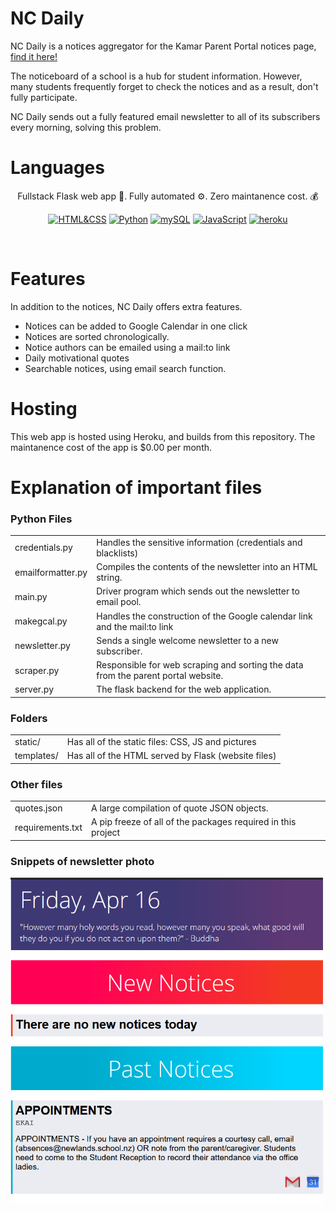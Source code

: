 # NC Daily
NC Daily is a notices aggregator for the Kamar Parent Portal notices page, <a href="https://ncdaily.newlands.school.nz/">find it here!</a>

The noticeboard of a school is a hub for student information. However, many students frequently forget to check the notices and as a result, don't fully participate. 

NC Daily sends out a fully featured email newsletter to all of its subscribers every morning, solving this problem.

# Languages
<p align="center">Fullstack Flask web app 🐍. Fully automated ⚙️. Zero maintanence cost. 💰</p>
<p align="center">
  <a href="https://www.w3.org/standards/webdesign/htmlcss#:~:text=HTML%20(the%20Hypertext%20Markup%20Language,for%20a%20variety%20of%20devices."><img alt="HTML&CSS" src="https://img.shields.io/badge/Frontend-HTML/CSS-black"/></a>
  <a href="https://flask.palletsprojects.com/en/1.1.x/"><img alt="Python"src="https://img.shields.io/badge/Backend-Python(Flask)-0063c6"/></a>
  <a href="https://www.mysql.com/"><img alt="mySQL" src="https://img.shields.io/badge/DB-mySQL-0000c6"/></a>
  <a href="https://www.javascript.com/"><img alt="JavaScript" src="https://img.shields.io/badge/Animations-JavaScript-6300c6"/></a>
  <a href="https://www.heroku.com/"><img alt="heroku" src="https://img.shields.io/badge/Hosting-Heroku-green"/></a>
</p>
<br>


# Features
In addition to the notices, NC Daily offers extra features.
* Notices can be added to Google Calendar in one click
* Notices are sorted chronologically.
* Notice authors can be emailed using a mail:to link
* Daily motivational quotes
* Searchable notices, using email search function.

# Hosting
This web app is hosted using Heroku, and builds from this repository. The maintanence cost of the app is $0.00 per month.

# Explanation of important files

### Python Files
<table>
    <tr>
        <td>credentials.py</td>
        <td>Handles the sensitive information (credentials and blacklists)</td>
    </tr>
    <tr>
        <td>emailformatter.py</td>
        <td>Compiles the contents of the newsletter into an HTML string.</td>
    </tr>
    <tr>
        <td>main.py</td>
        <td>Driver program which sends out the newsletter to email pool.</td>
    </tr>
     <tr>
        <td>makegcal.py</td>
        <td>Handles the construction of the Google calendar link and the mail:to link</td>
    </tr>
    <tr>
        <td>newsletter.py</td>
        <td>Sends a single welcome newsletter to a new subscriber.</td>
    </tr>
    <tr>
        <td>scraper.py</td>
        <td>Responsible for web scraping and sorting the data from the parent portal website.</td>
    </tr>
    <tr>
        <td>server.py</td>
        <td>The flask backend for the web application.</td>
    </tr>
</table>
   
### Folders
<table>
    <tr>
        <td>static/</td>
        <td>Has all of the static files: CSS, JS and pictures</td>
    </tr>
    <tr>
        <td>templates/</td>
        <td>Has all of the HTML served by Flask (website files)</td>
    </tr>
</table>

### Other files
<table>
    <tr>
        <td>quotes.json</td>
        <td>A large compilation of quote JSON objects.</td>
    </tr>
    <tr>
        <td>requirements.txt</td>
        <td>A pip freeze of all of the packages required in this project</td>
    </tr>
</table>

### Snippets of newsletter photo
<img src="https://github.com/brandiny/ncdaily-opensource/blob/master/static/assets/ai/example_snip.PNG" width="500">


